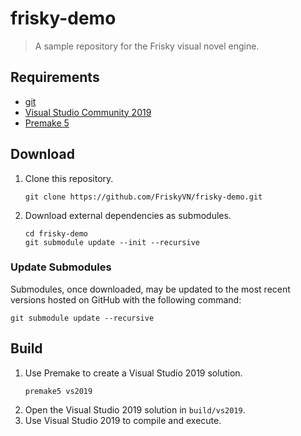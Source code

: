 # frisky-demo
> A sample repository for the Frisky visual novel engine.

## Requirements
* [git](https://git-scm.com/)
* [Visual Studio Community 2019](https://visualstudio.microsoft.com/vs/)
* [Premake 5](https://premake.github.io/)

## Download
1. Clone this repository.
    ```shell
    git clone https://github.com/FriskyVN/frisky-demo.git
    ```
2. Download external dependencies as submodules.
    ```shell
    cd frisky-demo
    git submodule update --init --recursive
    ```

### Update Submodules
Submodules, once downloaded, may be updated to the most recent versions hosted on GitHub with the following command:
```shell
git submodule update --recursive
```

## Build
1. Use Premake to create a Visual Studio 2019 solution.
    ```shell
    premake5 vs2019
    ```
2. Open the Visual Studio 2019 solution in `build/vs2019`.
3. Use Visual Studio 2019 to compile and execute.
